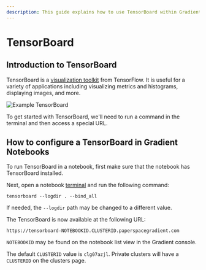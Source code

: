 ```yaml
---
description: This guide explains how to use TensorBoard within Gradient Notebooks
---
```


# TensorBoard

## Introduction to TensorBoard

TensorBoard is a [visualization toolkit](https://www.tensorflow.org/tensorboard/) from TensorFlow. It is useful for a variety of applications including visualizing metrics and histograms, displaying images, and more.&#x20;

![Example TensorBoard](https://s3-ap-southeast-1.amazonaws.com/blob.blankcursor.com/uploads/editor\_attachment/attachment/5650/792a03f09ffcf0db65f4f6fccfe20e561571de8d\_2\_1117x586.png)

To get started with TensorBoard, we'll need to run a command in the terminal and then access a special URL.

## How to configure a TensorBoard in Gradient Notebooks

To run TensorBoard in a notebook, first make sure that the notebook has TensorBoard installed.&#x20;

Next, open a notebook [terminal](../notebook-terminals.md) and run the following command:

```
tensorboard --logdir . --bind_all
```

If needed, the `--logdir` path may be changed to a different value.&#x20;

The TensorBoard is now available at the following URL:

```
https://tensorboard-NOTEBOOKID.CLUSTERID.paperspacegradient.com
```

`NOTEBOOKID` may be found on the notebook list view in the Gradient console.&#x20;

The default `CLUSTERID` value is `clg07azjl`. Private clusters will have a `CLUSTERID` on the clusters page.

